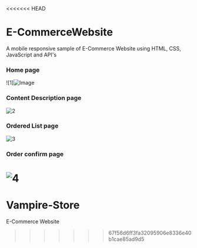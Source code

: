 <<<<<<< HEAD
# E-CommerceWebsite
 A mobile responsive sample of E-Commerce Website using HTML, CSS, JavaScript and API's
 
 
 
### Home page
![1]![Image](https://github.com/user-attachments/assets/f2066eed-365f-4509-8c5c-8971dd542b0b)



### Content Description page
![2](https://user-images.githubusercontent.com/17312616/65086777-b1beb080-d9d0-11e9-9e2b-af3b7210bdf3.png)



### Ordered List page
![3](https://user-images.githubusercontent.com/17312616/65086778-b2574700-d9d0-11e9-9377-8e4886f582a8.png)



### Order confirm page
![4](https://user-images.githubusercontent.com/17312616/65086779-b2efdd80-d9d0-11e9-95d5-4b1a48eafe04.png)
=======
# Vampire-Store
E-Commerce Website
>>>>>>> 67f56d6ff3fa32095906e8336e40b1cae85ad9d5
